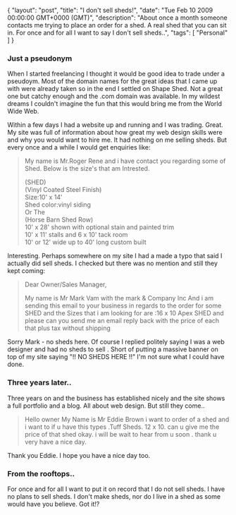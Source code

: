 {
  "layout": "post",
  "title": "I don't sell sheds!",
  "date": "Tue Feb 10 2009 00:00:00 GMT+0000 (GMT)",
  "description": "About once a month someone contacts me trying to place an order for a shed. A real shed that you can sit in. For once and for all I want to say I don't sell sheds..",
  "tags": [
    "Personal"
  ]
}
<h3>Just a pseudonym</h3>

<p>When I started freelancing I thought it would be good idea to trade under a pseudoym. Most of the domain names for the great ideas that I came up with were already taken so in the end I settled on Shape Shed. Not a great one but catchy enough and the .com domain was available. In my wildest dreams I couldn't imagine the fun that this would bring me from the World Wide Web.</p>

<p>Within a few days I had a website up and running and I was trading. Great. My site was full of information about how great my web design skills were and why you would want to hire me. It had nothing on me selling sheds. But every once and a while I would get enquiries like:</p>

<blockquote>
<p>My name is Mr.Roger Rene and i have contact you regarding some of Shed. Below is the size's that am Intrested. </p>
     
<p>(SHED)<br />
(Vinyl Coated Steel Finish)<br />
Size:10' x 14'<br />
Shed color:vinyl siding<br />
Or The<br />
(Horse Barn Shed Row)<br />
10' x 28' shown with optional stain and painted trim<br />
10' x 11' stalls and 6 x 10' tack room<br />
10' or 12' wide up to 40' long custom built<br />
</p>

</blockquote>

<p>Interesting. Perhaps somewhere on my site I had a made a typo that said I actually did sell sheds. I checked but there was no mention and still they kept coming:</p>

<blockquote>
<p>Dear Owner/Sales Manager,</p>
 
<p>My name is Mr Mark  Vam with the  mark &amp; Company Inc And i am sending this email to your business in regards to the order for some SHED and the Sizes that i am looking for are :16 x 10 Apex SHED and please can you send me an email reply back with the price of  each that plus  tax without shipping</p>
</blockquote>

<p>Sorry Mark - no sheds here. Of course I replied politely saying I was a web designer and had no sheds to sell . Short of putting a massive banner on top of my site saying "!! NO SHEDS HERE !!" I'm not sure what I could have done.</p>

<h3>Three years later..</h3>

<p>Three years on and the business has established nicely and the site shows a full portfolio and a blog. All about web design. But still they come.. </p>

<blockquote>
<p>Hello owner My Name is Mr Eddie Brown i want to order of a shed  and i want to if u have this types .Tuff Sheds. 12 x 10. can u give me the price of that shed okay. i will be wait to hear from u soon . thank u very have a nice day.</p>
</blockquote>

<p>Thank you Eddie. I hope you have a nice day too.</p>

<h3>From the rooftops..</h3>

<p>For once and for all I want to put it on record that I do not sell sheds. I have no plans to sell sheds. I don't make sheds, nor do I live in a shed as some would have you believe. Got it!?</p>
